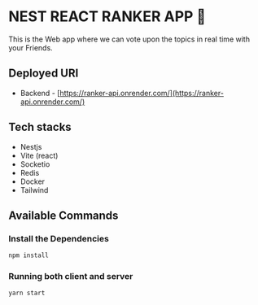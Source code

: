 # NEST REACT RANKER APP 🔢

This is the Web app where we can vote upon the topics in real time with your Friends.

## Deployed URI

- Backend - [https://ranker-api.onrender.com/](https://ranker-api.onrender.com/)

## Tech stacks

- Nestjs
- Vite (react)
- Socketio
- Redis
- Docker
- Tailwind

## Available Commands

### Install the Dependencies

```bash
npm install
```

### Running both client and server

```bash
yarn start
```
